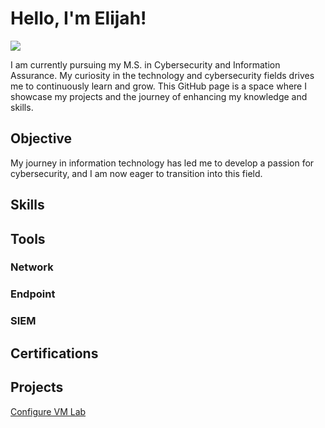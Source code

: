 # Hello, I'm Elijah!
<a href="https://www.linkedin.com/in/elijah-mcintyre-2345abc/" target="_blank">
    <img src="https://img.shields.io/badge/-LinkedIn-0072b1?&style=for-the-badge&logo=linkedin&logoColor=white" />
</a>



I am currently pursuing my M.S. in Cybersecurity and Information Assurance. My curiosity in the technology and cybersecurity fields
drives me to continuously learn and grow. This GitHub page is a space where I showcase my projects and the journey of enhancing my knowledge and skills.

## Objective


My journey in information technology has led me to develop a passion for cybersecurity, and I am now eager to transition into this field.

## Skills


## Tools


### Network


### Endpoint


### SIEM


## Certifications


## Projects

<a href="https://google.com](https://github.com/Emac-22/Configure-Virtual-Machine-Lab">Configure VM Lab</a>
